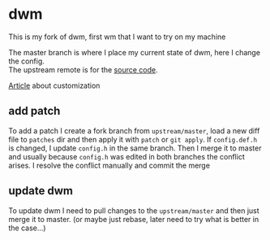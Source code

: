 # dwm
This is my fork of dwm, first wm that I want to try on my machine

The master branch is where I place my current state of dwm, here I change the config.\
The upstream remote is for the [source code](https://git.suckless.org/dwm/).

[Article](https://dwm.suckless.org/customisation/patches_in_git/) about customization

## add patch
To add a patch I create a fork branch from `upstream/master`, load a new diff file to `patches` dir and then apply it with `patch` or `git apply`. If `config.def.h` is changed, I update `config.h` in the same branch. Then I merge it to master and usually because `config.h` was edited in both branches the conflict arises. I resolve the conflict manually and commit the merge

## update dwm
To update dwm I need to pull changes to the `upstream/master` and then just merge it to master. (or maybe just rebase, later need to try what is better in the case...)

